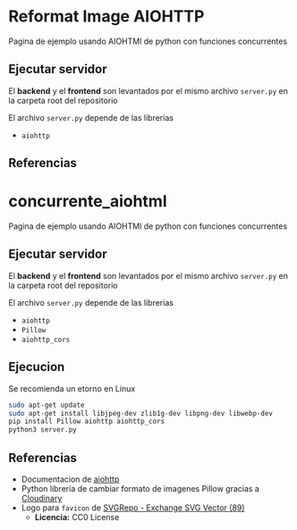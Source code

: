 # Reformat Image AIOHTTP
Pagina de ejemplo usando AIOHTMl de python con funciones concurrentes

## Ejecutar servidor
El **backend** y el **frontend** son levantados por el mismo archivo `server.py` en la carpeta root del repositorio

El archivo `server.py` depende de las librerias
- `aiohttp`


## Referencias
# concurrente_aiohtml
Pagina de ejemplo usando AIOHTMl de python con funciones concurrentes

## Ejecutar servidor
El **backend** y el **frontend** son levantados por el mismo archivo `server.py` en la carpeta root del repositorio

El archivo `server.py` depende de las librerias
- `aiohttp`
- `Pillow`
- `aiohttp_cors`

## Ejecucion
Se recomienda un etorno en Linux
```bash
sudo apt-get update
sudo apt-get install libjpeg-dev zlib1g-dev libpng-dev libwebp-dev
pip install Pillow aiohttp aiohttp_cors
python3 server.py
```
## Referencias
- Documentacion de [aiohttp](https://docs.aiohttp.org/en/stable/)
- Python libreria de cambiar formato de imagenes Pillow gracias a [Cloudinary](https://cloudinary.com/guides/web-performance/converting-images-with-python)
- Logo para `favicon` de [SVGRepo - Exchange SVG Vector (89)](https://www.svgrepo.com/svg/256713/exchange)
    - **Licencia:** CC0 License
